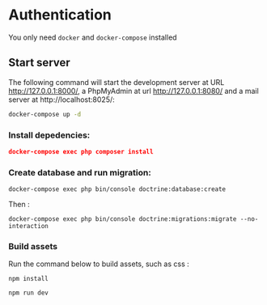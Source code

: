 # Authentication

You only need `docker` and `docker-compose` installed

## Start server

The following command will start the development server at URL http://127.0.0.1:8000/, a PhpMyAdmin at url http://127.0.0.1:8080/ and a mail server at http://localhost:8025/:

```bash
docker-compose up -d
```

### Install depedencies:
```json
docker-compose exec php composer install
```


### Create database and run migration:
```
docker-compose exec php bin/console doctrine:database:create
```

Then : 
```
docker-compose exec php bin/console doctrine:migrations:migrate --no-interaction
```

### Build assets

Run the command below to build assets, such as css :

```
npm install
```

```
npm run dev
```